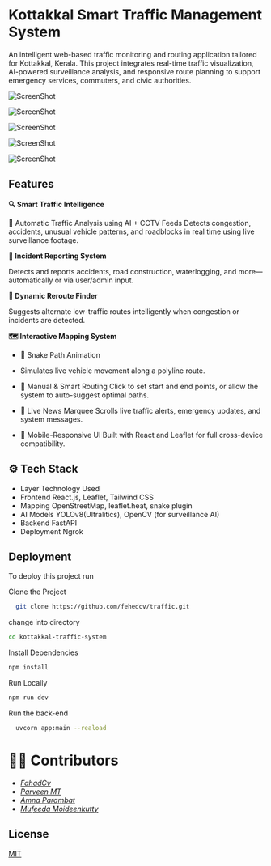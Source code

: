 
# Kottakkal Smart Traffic Management System

An intelligent web-based traffic monitoring and routing application tailored for Kottakkal, Kerala. This project integrates real-time traffic visualization, AI-powered surveillance analysis, and responsive route planning to support emergency services, commuters, and civic authorities.

![ScreenShot](/assets/page1.png)


![ScreenShot](/assets/page2.png)



![ScreenShot](/assets/page3.png)


![ScreenShot](/assets/page4.png)



![ScreenShot](/assets/page5.png)


## Features
**🔍 Smart Traffic Intelligence**

🎥 Automatic Traffic Analysis using AI + CCTV Feeds
Detects congestion, accidents, unusual vehicle patterns, and roadblocks in real time using live surveillance footage.

**🚧 Incident Reporting System**

Detects and reports accidents, road construction, waterlogging, and more—automatically or via user/admin input.

**🔄 Dynamic Reroute Finder**

Suggests alternate low-traffic routes intelligently when congestion or incidents are detected.

**🗺️ Interactive Mapping System**

- 🐍 Snake Path Animation
- Simulates live vehicle movement along a polyline route.

- 📍 Manual & Smart Routing
    Click to set start and end points, or allow the system to auto-suggest optimal paths.

- 📢 Live News Marquee
    Scrolls live traffic alerts, emergency updates, and system messages.

- 🧭 Mobile-Responsive UI
    Built with React and Leaflet for full cross-device compatibility.
## ⚙️ Tech Stack

- Layer	Technology Used
- Frontend	React.js, Leaflet, Tailwind CSS
- Mapping	OpenStreetMap, leaflet.heat, snake plugin
- AI Models	YOLOv8(Ultralitics), OpenCV (for surveillance AI)
- Backend	FastAPI
- Deployment	Ngrok


## Deployment

To deploy this project run


Clone the Project
```bash
  git clone https://github.com/fehedcv/traffic.git
```

change into directory
```bash
cd kottakkal-traffic-system

```

 Install Dependencies
 ```bash 
 npm install
```
 Run Locally

 ```bash 
 npm run dev
```

Run the back-end
```bash
  uvcorn app:main --reaload
```


# 👨‍💻 Contributors

- *[FahadCv](https://github.com/fehedcv)*
- *[Parveen MT](https://github.com/ReverseEngineeringDude)*
- *[Amna Parambat](https://github.com/Amna-parambat)*
- *[Mufeeda Moideenkutty](https://github.com/mufeeda-moideen)*

## License

[MIT](https://choosealicense.com/licenses/mit/)

